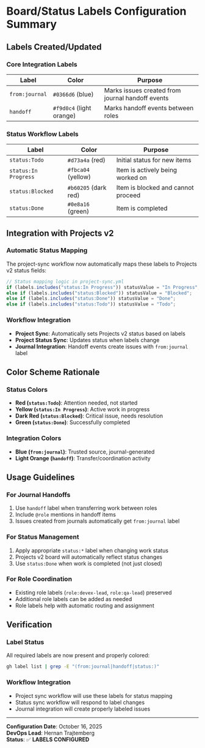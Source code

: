 # Board/Status Labels Configuration Summary

## Labels Created/Updated

### Core Integration Labels
| Label | Color | Purpose |
|-------|-------|---------|
| `from:journal` | `#0366d6` (blue) | Marks issues created from journal handoff events |
| `handoff` | `#f9d0c4` (light orange) | Marks handoff events between roles |

### Status Workflow Labels
| Label | Color | Purpose |
|-------|-------|---------|
| `status:Todo` | `#d73a4a` (red) | Initial status for new items |
| `status:In Progress` | `#fbca04` (yellow) | Item is actively being worked on |
| `status:Blocked` | `#b60205` (dark red) | Item is blocked and cannot proceed |
| `status:Done` | `#0e8a16` (green) | Item is completed |

## Integration with Projects v2

### Automatic Status Mapping
The project-sync workflow now automatically maps these labels to Projects v2 status fields:

```javascript
// Status mapping logic in project-sync.yml
if (labels.includes("status:In Progress")) statusValue = "In Progress";
else if (labels.includes("status:Blocked")) statusValue = "Blocked";
else if (labels.includes("status:Done")) statusValue = "Done";
else if (labels.includes("status:Todo")) statusValue = "Todo";
```

### Workflow Integration
- **Project Sync**: Automatically sets Projects v2 status based on labels
- **Project Status Sync**: Updates status when labels change
- **Journal Integration**: Handoff events create issues with `from:journal` label

## Color Scheme Rationale

### Status Colors
- **Red (`status:Todo`)**: Attention needed, not started
- **Yellow (`status:In Progress`)**: Active work in progress
- **Dark Red (`status:Blocked`)**: Critical issue, needs resolution
- **Green (`status:Done`)**: Successfully completed

### Integration Colors
- **Blue (`from:journal`)**: Trusted source, journal-generated
- **Light Orange (`handoff`)**: Transfer/coordination activity

## Usage Guidelines

### For Journal Handoffs
1. Use `handoff` label when transferring work between roles
2. Include `@role` mentions in handoff items
3. Issues created from journals automatically get `from:journal` label

### For Status Management
1. Apply appropriate `status:*` label when changing work status
2. Projects v2 board will automatically reflect status changes
3. Use `status:Done` when work is completed (not just closed)

### For Role Coordination
- Existing role labels (`role:devex-lead`, `role:qa-lead`) preserved
- Additional role labels can be added as needed
- Role labels help with automatic routing and assignment

## Verification

### Label Status
All required labels are now present and properly colored:
```bash
gh label list | grep -E "(from:journal|handoff|status:)"
```

### Workflow Integration
- Project sync workflow will use these labels for status mapping
- Status sync workflow will respond to label changes
- Journal integration will create properly labeled issues

---
**Configuration Date**: October 16, 2025  
**DevOps Lead**: Hernan Trajtemberg  
**Status**: ✅ **LABELS CONFIGURED**
